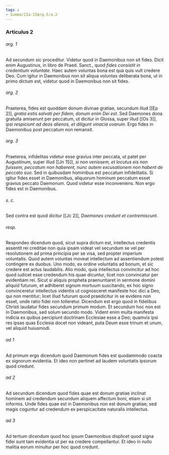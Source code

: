 ```yaml
---
tags : 
- Summa/IIa-IIæ/q.5/a.2
---
```


### Articulus 2

###### arg. 1
Ad secundum sic proceditur. Videtur quod in Daemonibus non sit fides. Dicit enim Augustinus, in libro de Praed. Sanct., quod *fides consistit in credentium voluntate*. Haec autem voluntas bona est qua quis vult credere Deo. Cum igitur in Daemonibus non sit aliqua voluntas deliberata bona, ut in primo dictum est, videtur quod in Daemonibus non sit fides.

###### arg. 2
Praeterea, fides est quoddam donum divinae gratiae, secundum illud [[Ep 2]], *gratia estis salvati per fidem, donum enim Dei est*. Sed Daemones dona gratuita amiserunt per peccatum, ut dicitur in Glossa, super illud [[Os 3]], *ipsi respiciunt ad deos alienos, et diligunt vinacia uvarum*. Ergo fides in Daemonibus post peccatum non remansit.

###### arg. 3
Praeterea, infidelitas videtur esse gravius inter peccata, ut patet per Augustinum, super illud [[Jn 15]], *si non venissem, et locutus eis non fuissem, peccatum non haberent, nunc autem excusationem non habent de peccato suo*. Sed in quibusdam hominibus est peccatum infidelitatis. Si igitur fides esset in Daemonibus, aliquorum hominum peccatum esset gravius peccato Daemonum. Quod videtur esse inconveniens. Non ergo fides est in Daemonibus.

###### s. c.
Sed contra est quod dicitur [[Jc 2]], *Daemones credunt et contremiscunt*.

###### resp.
Respondeo dicendum quod, sicut supra dictum est, intellectus credentis assentit rei creditae non quia ipsam videat vel secundum se vel per resolutionem ad prima principia per se visa, sed propter imperium voluntatis. Quod autem voluntas moveat intellectum ad assentiendum potest contingere ex duobus. Uno modo, ex ordine voluntatis ad bonum, et sic credere est actus laudabilis. Alio modo, quia intellectus convincitur ad hoc quod iudicet esse credendum his quae dicuntur, licet non convincatur per evidentiam rei. Sicut si aliquis propheta praenuntiaret in sermone domini aliquid futurum, et adhiberet signum mortuum suscitando, ex hoc signo convinceretur intellectus videntis ut cognosceret manifeste hoc dici a Deo, qui non mentitur; licet illud futurum quod praedicitur in se evidens non esset, unde ratio fidei non tolleretur. Dicendum est ergo quod in fidelibus Christi laudatur fides secundum primum modum. Et secundum hoc non est in Daemonibus, sed solum secundo modo. Vident enim multa manifesta indicia ex quibus percipiunt doctrinam Ecclesiae esse a Deo; quamvis ipsi res ipsas quas Ecclesia docet non videant, puta Deum esse trinum et unum, vel aliquid huiusmodi.

###### ad 1
Ad primum ergo dicendum quod Daemonum fides est quodammodo coacta ex signorum evidentia. Et ideo non pertinet ad laudem voluntatis ipsorum quod credunt.

###### ad 2
Ad secundum dicendum quod fides quae est donum gratiae inclinat hominem ad credendum secundum aliquem affectum boni, etiam si sit informis. Unde fides quae est in Daemonibus non est donum gratiae; sed magis coguntur ad credendum ex perspicacitate naturalis intellectus.

###### ad 3
Ad tertium dicendum quod hoc ipsum Daemonibus displicet quod signa fidei sunt tam evidentia ut per ea credere compellantur. Et ideo in nullo malitia eorum minuitur per hoc quod credunt.


